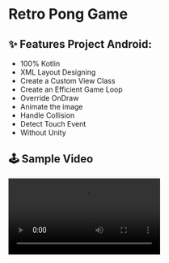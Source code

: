 # Retro Pong Game

## ✨ Features Project Android:
- 100% Kotlin
- XML Layout Designing
- Create a Custom View Class
- Create an Efficient Game Loop
- Override OnDraw
- Animate the image
- Handle Collision
- Detect Touch Event
- Without Unity

## 🕹 Sample Video
<video src="https://user-images.githubusercontent.com/41232970/132017425-b2d22824-7785-462b-acc5-f88bd851b1cc.mp4"></video>
